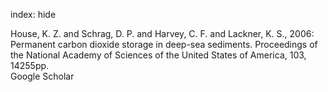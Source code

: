 index: hide

<div class="Citation">

  <div class="Citation-body">
    <div class="Citation-text">House, K. Z. and Schrag, D. P. and Harvey, C. F. and Lackner, K. S., 2006: Permanent carbon dioxide storage in deep-sea sediments. <span class="Article-journal">Proceedings of the National Academy of Sciences of the United States of America, </span><span class="Article-volume">103, </span>14255pp.</div>
    <div class="Citation-links">
      <div class="CitationLink" data-href="https://scholar.google.com/scholar?q=Permanent+carbon+dioxide+storage+in+deep-sea+sediments">
        <div class="CitationLink-icon CitationLink-Scholar"></div>
        <div class="CitationLink-text">Google Scholar</div>
      </div>
    </div>
  </div>
</div>


<div class="Citation-copy">

</div>